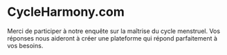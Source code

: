 # CycleHarmony.com
Merci de participer à notre enquête sur la maîtrise du cycle menstruel. Vos réponses nous aideront à créer une plateforme qui répond parfaitement à vos besoins.
